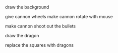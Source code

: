 draw the background

give cannon wheels
make cannon rotate with mouse

make cannon shoot out the bullets






draw the dragon

replace the squares with dragons




